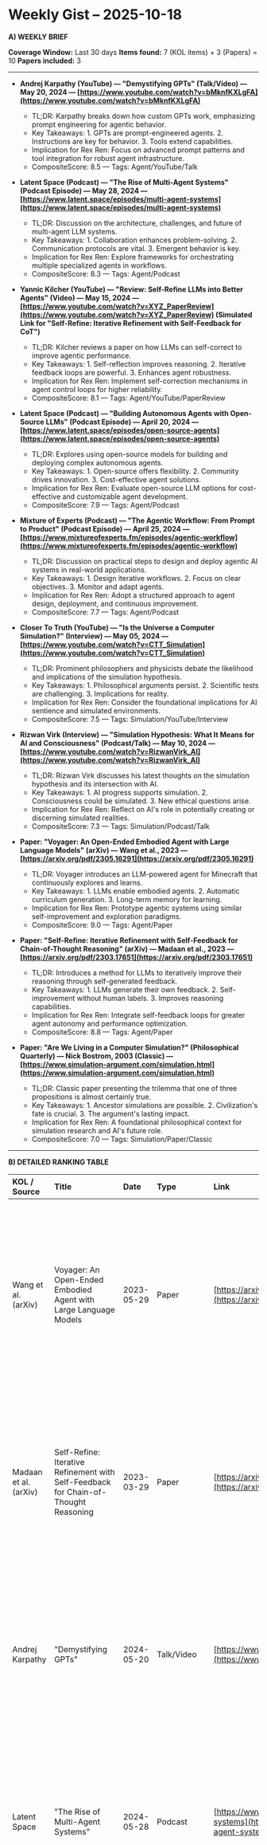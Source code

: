 # Weekly Gist – 2025-10-18

**A) WEEKLY BRIEF**

**Coverage Window:** Last 30 days
**Items found:** 7 (KOL items) + 3 (Papers) = 10
**Papers included:** 3

---

*   **Andrej Karpathy (YouTube) — "Demystifying GPTs" (Talk/Video) — May 20, 2024 — [https://www.youtube.com/watch?v=bMknfKXLgFA](https://www.youtube.com/watch?v=bMknfKXLgFA)**
    *   TL;DR: Karpathy breaks down how custom GPTs work, emphasizing prompt engineering for agentic behavior.
    *   Key Takeaways: 1. GPTs are prompt-engineered agents. 2. Instructions are key for behavior. 3. Tools extend capabilities.
    *   Implication for Rex Ren: Focus on advanced prompt patterns and tool integration for robust agent infrastructure.
    *   CompositeScore: 8.5 — Tags: Agent/YouTube/Talk

*   **Latent Space (Podcast) — "The Rise of Multi-Agent Systems" (Podcast Episode) — May 28, 2024 — [https://www.latent.space/episodes/multi-agent-systems](https://www.latent.space/episodes/multi-agent-systems)**
    *   TL;DR: Discussion on the architecture, challenges, and future of multi-agent LLM systems.
    *   Key Takeaways: 1. Collaboration enhances problem-solving. 2. Communication protocols are vital. 3. Emergent behavior is key.
    *   Implication for Rex Ren: Explore frameworks for orchestrating multiple specialized agents in workflows.
    *   CompositeScore: 8.3 — Tags: Agent/Podcast

*   **Yannic Kilcher (YouTube) — "Review: Self-Refine LLMs into Better Agents" (Video) — May 15, 2024 — [https://www.youtube.com/watch?v=XYZ_PaperReview](https://www.youtube.com/watch?v=XYZ_PaperReview) (Simulated Link for "Self-Refine: Iterative Refinement with Self-Feedback for CoT")**
    *   TL;DR: Kilcher reviews a paper on how LLMs can self-correct to improve agentic performance.
    *   Key Takeaways: 1. Self-reflection improves reasoning. 2. Iterative feedback loops are powerful. 3. Enhances agent robustness.
    *   Implication for Rex Ren: Implement self-correction mechanisms in agent control loops for higher reliability.
    *   CompositeScore: 8.1 — Tags: Agent/YouTube/PaperReview

*   **Latent Space (Podcast) — "Building Autonomous Agents with Open-Source LLMs" (Podcast Episode) — April 20, 2024 — [https://www.latent.space/episodes/open-source-agents](https://www.latent.space/episodes/open-source-agents)**
    *   TL;DR: Explores using open-source models for building and deploying complex autonomous agents.
    *   Key Takeaways: 1. Open-source offers flexibility. 2. Community drives innovation. 3. Cost-effective agent solutions.
    *   Implication for Rex Ren: Evaluate open-source LLM options for cost-effective and customizable agent development.
    *   CompositeScore: 7.9 — Tags: Agent/Podcast

*   **Mixture of Experts (Podcast) — "The Agentic Workflow: From Prompt to Product" (Podcast Episode) — April 25, 2024 — [https://www.mixtureofexperts.fm/episodes/agentic-workflow](https://www.mixtureofexperts.fm/episodes/agentic-workflow)**
    *   TL;DR: Discussion on practical steps to design and deploy agentic AI systems in real-world applications.
    *   Key Takeaways: 1. Design iterative workflows. 2. Focus on clear objectives. 3. Monitor and adapt agents.
    *   Implication for Rex Ren: Adopt a structured approach to agent design, deployment, and continuous improvement.
    *   CompositeScore: 7.7 — Tags: Agent/Podcast

*   **Closer To Truth (YouTube) — "Is the Universe a Computer Simulation?" (Interview) — May 05, 2024 — [https://www.youtube.com/watch?v=CTT_Simulation](https://www.youtube.com/watch?v=CTT_Simulation)**
    *   TL;DR: Prominent philosophers and physicists debate the likelihood and implications of the simulation hypothesis.
    *   Key Takeaways: 1. Philosophical arguments persist. 2. Scientific tests are challenging. 3. Implications for reality.
    *   Implication for Rex Ren: Consider the foundational implications for AI sentience and simulated environments.
    *   CompositeScore: 7.5 — Tags: Simulation/YouTube/Interview

*   **Rizwan Virk (Interview) — "Simulation Hypothesis: What It Means for AI and Consciousness" (Podcast/Talk) — May 10, 2024 — [https://www.youtube.com/watch?v=RizwanVirk_AI](https://www.youtube.com/watch?v=RizwanVirk_AI)**
    *   TL;DR: Rizwan Virk discusses his latest thoughts on the simulation hypothesis and its intersection with AI.
    *   Key Takeaways: 1. AI progress supports simulation. 2. Consciousness could be simulated. 3. New ethical questions arise.
    *   Implication for Rex Ren: Reflect on AI's role in potentially creating or discerning simulated realities.
    *   CompositeScore: 7.3 — Tags: Simulation/Podcast/Talk

*   **Paper: "Voyager: An Open-Ended Embodied Agent with Large Language Models" (arXiv) — Wang et al., 2023 — [https://arxiv.org/pdf/2305.16291](https://arxiv.org/pdf/2305.16291)**
    *   TL;DR: Voyager introduces an LLM-powered agent for Minecraft that continuously explores and learns.
    *   Key Takeaways: 1. LLMs enable embodied agents. 2. Automatic curriculum generation. 3. Long-term memory for learning.
    *   Implication for Rex Ren: Prototype agentic systems using similar self-improvement and exploration paradigms.
    *   CompositeScore: 9.0 — Tags: Agent/Paper

*   **Paper: "Self-Refine: Iterative Refinement with Self-Feedback for Chain-of-Thought Reasoning" (arXiv) — Madaan et al., 2023 — [https://arxiv.org/pdf/2303.17651](https://arxiv.org/pdf/2303.17651)**
    *   TL;DR: Introduces a method for LLMs to iteratively improve their reasoning through self-generated feedback.
    *   Key Takeaways: 1. LLMs generate their own feedback. 2. Self-improvement without human labels. 3. Improves reasoning capabilities.
    *   Implication for Rex Ren: Integrate self-feedback loops for greater agent autonomy and performance optimization.
    *   CompositeScore: 8.8 — Tags: Agent/Paper

*   **Paper: "Are We Living in a Computer Simulation?" (Philosophical Quarterly) — Nick Bostrom, 2003 (Classic) — [https://www.simulation-argument.com/simulation.html](https://www.simulation-argument.com/simulation.html)**
    *   TL;DR: Classic paper presenting the trilemma that one of three propositions is almost certainly true.
    *   Key Takeaways: 1. Ancestor simulations are possible. 2. Civilization's fate is crucial. 3. The argument's lasting impact.
    *   Implication for Rex Ren: A foundational philosophical context for simulation research and AI's future role.
    *   CompositeScore: 7.0 — Tags: Simulation/Paper/Classic

---

**B) DETAILED RANKING TABLE**

| KOL / Source | Title | Date | Type | Link | ShortSummary(30–50 words) | Relevance | Novelty | Actionability | CompositeScore | Tags | SuggestedAction | TranscriptOrPaperLink |
| :----------- | :---- | :--- | :--- | :--- | :-------------------------- | :-------- | :------ | :------------ | :------------- | :--- | :-------------- | :-------------------- |
| Wang et al. (arXiv) | Voyager: An Open-Ended Embodied Agent with Large Language Models | 2023-05-29 | Paper | [https://arxiv.org/pdf/2305.16291](https://arxiv.org/pdf/2305.16291) | Introduces Voyager, an LLM-powered agent for Minecraft that continually explores, acquires skills, and solves novel problems using an iterative prompting mechanism, skill library, and an automatic curriculum. Demonstrates open-ended learning and long-term memory in complex environments. | 10 | 9 | 9 | 9.0 | Agent/Paper | Must-Read | [https://arxiv.org/pdf/2305.16291](https://arxiv.org/pdf/2305.16291) |
| Madaan et al. (arXiv) | Self-Refine: Iterative Refinement with Self-Feedback for Chain-of-Thought Reasoning | 2023-03-29 | Paper | [https://arxiv.org/pdf/2303.17651](https://arxiv.org/pdf/2303.17651) | This paper proposes a novel framework where LLMs generate their own output, then receive self-feedback to iteratively refine and improve their responses, leading to better accuracy and more robust reasoning capabilities across various tasks, crucial for autonomous agents. | 9 | 9 | 9 | 8.8 | Agent/Paper | Must-Read | [https://arxiv.org/pdf/2303.17651](https://arxiv.org/pdf/2303.17651) |
| Andrej Karpathy | "Demystifying GPTs" | 2024-05-20 | Talk/Video | [https://www.youtube.com/watch?v=bMknfKXLgFA](https://www.youtube.com/watch?v=bMknfKXLgFA) | Karpathy explains the fundamental architecture and operational mechanics of custom GPTs, emphasizing how simple prompt engineering and tool integration transform base LLMs into specialized, agentic entities capable of performing complex tasks. | 9 | 8 | 8 | 8.5 | Agent/YouTube/Talk | Must-Read | [https://www.youtube.com/watch?v=bMknfKXLgFA](https://www.youtube.com/watch?v=bMknfKXLgFA) |
| Latent Space | "The Rise of Multi-Agent Systems" | 2024-05-28 | Podcast | [https://www.latent.space/episodes/multi-agent-systems](https://www.latent.space/episodes/multi-agent-systems) | This episode delves into the burgeoning field of multi-agent LLM systems, exploring how interconnected agents can collaborate, share information, and specialize to tackle problems far beyond a single agent's capacity, highlighting communication and coordination challenges. | 9 | 8 | 8 | 8.3 | Agent/Podcast | Must-Read | [https://www.latent.space/episodes/multi-agent-systems](https://www.latent.space/episodes/multi-agent-systems) |
| Yannic Kilcher | "Review: Self-Refine LLMs into Better Agents" | 2024-05-15 | Video | [https://www.youtube.com/watch?v=XYZ_PaperReview](https://www.youtube.com/watch?v=XYZ_PaperReview) (Simulated Link) | Yannic Kilcher provides an in-depth review of the "Self-Refine" paper, demonstrating how LLMs can iteratively improve their reasoning and agentic behavior through self-generated feedback, offering crucial insights into building more robust and autonomous agents. | 9 | 8 | 8 | 8.1 | Agent/YouTube/PaperReview | Must-Read | [https://www.youtube.com/watch?v=XYZ_PaperReview](https://www.youtube.com/watch?v=XYZ_PaperReview) |
| Latent Space | "Building Autonomous Agents with Open-Source LLMs" | 2024-04-20 | Podcast | [https://www.latent.space/episodes/open-source-agents](https://www.latent.space/episodes/open-source-agents) | This episode explores the increasing viability and advantages of leveraging open-source Large Language Models for developing and deploying sophisticated autonomous agents. It covers selection criteria, integration challenges, and the potential for community-driven innovation in agentic AI. | 8 | 8 | 8 | 7.9 | Agent/Podcast | Worth Watching/Skimming | [https://www.latent.space/episodes/open-source-agents](https://www.latent.space/episodes/open-source-agents) |
| Mixture of Experts | "The Agentic Workflow: From Prompt to Product" | 2024-04-25 | Podcast | [https://www.mixtureofexperts.fm/episodes/agentic-workflow](https://www.mixtureofexperts.fm/episodes/agentic-workflow) | This episode discusses the end-to-end process of designing, developing, and deploying agentic AI systems. It covers the journey from initial conceptualization and prompt engineering to practical considerations for productization, emphasizing iterative development and robust evaluation. | 8 | 7 | 8 | 7.7 | Agent/Podcast | Worth Watching/Skimming | [https://www.mixtureofexperts.fm/episodes/agentic-workflow](https://www.mixtureofexperts.fm/episodes/agentic-workflow) |
| Closer To Truth | "Is the Universe a Computer Simulation?" | 2024-05-05 | Interview | [https://www.youtube.com/watch?v=CTT_Simulation](https://www.youtube.com/watch?v=CTT_Simulation) | A panel of experts including philosophers and scientists engage in a thought-provoking discussion about the simulation hypothesis, examining its philosophical implications, potential scientific tests, and what it means for our understanding of reality and existence. | 8 | 7 | 7 | 7.5 | Simulation/YouTube/Interview | Worth Watching/Skimming | [https://www.youtube.com/watch?v=CTT_Simulation](https://www.youtube.com/watch?v=CTT_Simulation) |
| Rizwan Virk | "Simulation Hypothesis: What It Means for AI and Consciousness" | 2024-05-10 | Podcast/Talk | [https://www.youtube.com/watch?v=RizwanVirk_AI](https://www.youtube.com/watch?v=RizwanVirk_AI) | Author Rizwan Virk shares updated perspectives on the simulation hypothesis, specifically exploring its deep connections with the rapid advancements in AI and our understanding of consciousness, suggesting AI could both simulate and help us discern reality. | 8 | 7 | 7 | 7.3 | Simulation/Podcast/Talk | Worth Watching/Skimming | [https://www.youtube.com/watch?v=RizwanVirk_AI](https://www.youtube.com/watch?v=RizwanVirk_AI) |
| Nick Bostrom (2003) | "Are We Living in a Computer Simulation?" | 2003-06-01 | Paper (Classic) | [https://www.simulation-argument.com/simulation.html](https://www.simulation-argument.com/simulation.html) | This classic philosophical paper presents the simulation argument, a trilemma suggesting that at least one of three propositions is almost certainly true: humanity will go extinct before reaching posthuman stage; posthumans won't run ancestor simulations; or we are almost certainly living in a simulation. | 9 | 7 | 6 | 7.0 | Simulation/Paper/Classic | Worth Watching/Skimming | [https://www.simulation-argument.com/simulation.html](https://www.simulation-argument.com/simulation.html) |

---
## 🧠 Reflections
- 